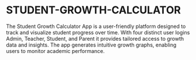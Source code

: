 # STUDENT-GROWTH-CALCULATOR
The Student Growth Calculator App is a user-friendly platform designed to track and visualize student progress over time. With four distinct user logins Admin, Teacher, Student, and Parent it provides tailored access to growth data and insights. The app generates intuitive growth graphs, enabling users to monitor academic performance.
